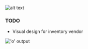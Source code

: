 ![alt text](https://i.imgur.com/fXeN6BC.png)

### TODO

 - Visual design for inventory vendor

!['o' output](https://imgur.com/a/2t7QBsU)
